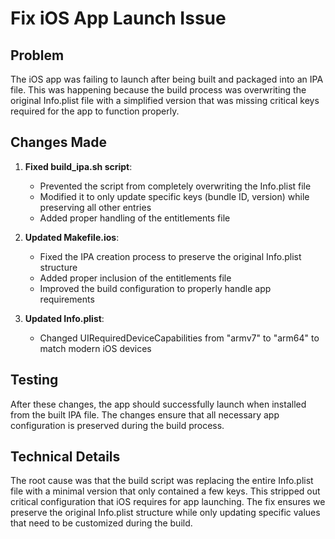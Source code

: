 # Fix iOS App Launch Issue

## Problem
The iOS app was failing to launch after being built and packaged into an IPA file. This was happening because the build process was overwriting the original Info.plist file with a simplified version that was missing critical keys required for the app to function properly.

## Changes Made

1. **Fixed build_ipa.sh script**:
   - Prevented the script from completely overwriting the Info.plist file
   - Modified it to only update specific keys (bundle ID, version) while preserving all other entries
   - Added proper handling of the entitlements file

2. **Updated Makefile.ios**:
   - Fixed the IPA creation process to preserve the original Info.plist structure
   - Added proper inclusion of the entitlements file
   - Improved the build configuration to properly handle app requirements

3. **Updated Info.plist**:
   - Changed UIRequiredDeviceCapabilities from "armv7" to "arm64" to match modern iOS devices

## Testing
After these changes, the app should successfully launch when installed from the built IPA file. The changes ensure that all necessary app configuration is preserved during the build process.

## Technical Details
The root cause was that the build script was replacing the entire Info.plist file with a minimal version that only contained a few keys. This stripped out critical configuration that iOS requires for app launching. The fix ensures we preserve the original Info.plist structure while only updating specific values that need to be customized during the build.